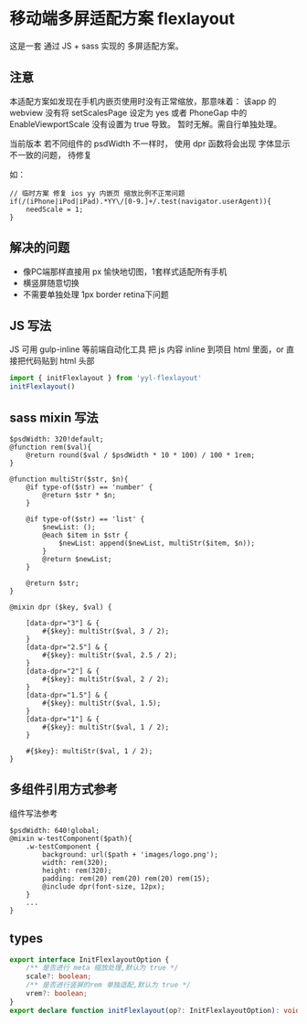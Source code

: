 # 移动端多屏适配方案 flexlayout
这是一套 通过 JS + sass 实现的 多屏适配方案。

## 注意
本适配方案如发现在手机内嵌页使用时没有正常缩放，那意味着：
该app 的 webview 没有将 setScalesPage 设定为 yes 或者 PhoneGap 中的 EnableViewportScale 没有设置为 true 导致。
暂时无解。需自行单独处理。

当前版本 若不同组件的 psdWidth 不一样时， 使用 dpr 函数将会出现 字体显示不一致的问题， 待修复

如：
```
// 临时方案 修复 ios yy 内嵌页 缩放比例不正常问题
if(/(iPhone|iPod|iPad).*YY\/[0-9.]+/.test(navigator.userAgent)){
    needScale = 1;
}
```

## 解决的问题
* 像PC端那样直接用 px 愉快地切图，1套样式适配所有手机
* 横竖屏随意切换
* 不需要单独处理 1px border retina下问题

## JS 写法
JS 可用 gulp-inline 等前端自动化工具 把 js 内容 inline 到项目 html 里面，or 直接把代码贴到 html 头部

```typescript
import { initFlexlayout } from 'yyl-flexlayout'
initFlexlayout()
```

## sass mixin 写法
```
$psdWidth: 320!default;
@function rem($val){
    @return round($val / $psdWidth * 10 * 100) / 100 * 1rem;
}

@function multiStr($str, $n){
    @if type-of($str) == 'number' {
        @return $str * $n;
    }

    @if type-of($str) == 'list' {
        $newList: ();
        @each $item in $str {
            $newList: append($newList, multiStr($item, $n));
        }
        @return $newList;
    }

    @return $str;
}

@mixin dpr ($key, $val) {
    
    [data-dpr="3"] & {
        #{$key}: multiStr($val, 3 / 2);
    }
    [data-dpr="2.5"] & {
        #{$key}: multiStr($val, 2.5 / 2);
    }
    [data-dpr="2"] & {
        #{$key}: multiStr($val, 2 / 2);
    }
    [data-dpr="1.5"] & {
        #{$key}: multiStr($val, 1.5);
    }
    [data-dpr="1"] & {
        #{$key}: multiStr($val, 1 / 2);
    }

    #{$key}: multiStr($val, 1 / 2);
}
```

## 多组件引用方式参考

组件写法参考
```
$psdWidth: 640!global;
@mixin w-testComponent($path){
    .w-testComponent {
        background: url($path + 'images/logo.png');
        width: rem(320);
        height: rem(320);
        padding: rem(20) rem(20) rem(20) rem(15);
        @include dpr(font-size, 12px);
    }
    ...
}
```

## types
```typescript
export interface InitFlexlayoutOption {
    /** 是否进行 meta 缩放处理,默认为 true */
    scale?: boolean;
    /** 是否进行竖屏的rem 单独适配,默认为 true */
    vrem?: boolean;
}
export declare function initFlexlayout(op?: InitFlexlayoutOption): void;

```